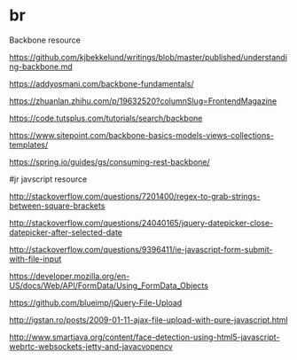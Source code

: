 # br
Backbone resource

https://github.com/kjbekkelund/writings/blob/master/published/understanding-backbone.md

https://addyosmani.com/backbone-fundamentals/

https://zhuanlan.zhihu.com/p/19632520?columnSlug=FrontendMagazine

https://code.tutsplus.com/tutorials/search/backbone

https://www.sitepoint.com/backbone-basics-models-views-collections-templates/

https://spring.io/guides/gs/consuming-rest-backbone/

#jr
javscript resource

http://stackoverflow.com/questions/7201400/regex-to-grab-strings-between-square-brackets

http://stackoverflow.com/questions/24040165/jquery-datepicker-close-datepicker-after-selected-date

http://stackoverflow.com/questions/9396411/ie-javascript-form-submit-with-file-input

https://developer.mozilla.org/en-US/docs/Web/API/FormData/Using_FormData_Objects

https://github.com/blueimp/jQuery-File-Upload

http://igstan.ro/posts/2009-01-11-ajax-file-upload-with-pure-javascript.html

http://www.smartjava.org/content/face-detection-using-html5-javascript-webrtc-websockets-jetty-and-javacvopencv
